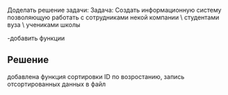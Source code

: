 Доделать решение задачи: Задача: Создать информационную систему позволяющую работать с сотрудниками некой компании \ студентами вуза \ учениками школы

-добавить функции 

## Решение

добавлена функция сортировки ID по возростанию, запись отсортированных данных в файл


